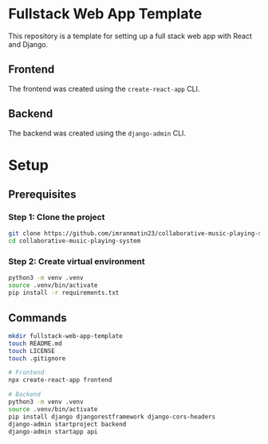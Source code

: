 # Fullstack Web App Template

This repository is a template for setting up a full stack web app with React and Django.

## Frontend

The frontend was created using the `create-react-app` CLI.

## Backend

The backend was created using the `django-admin` CLI.

# Setup

## Prerequisites

### Step 1: Clone the project

```bash
git clone https://github.com/imranmatin23/collaborative-music-playing-system.git
cd collaborative-music-playing-system
```

### Step 2: Create virtual environment

```bash
python3 -m venv .venv
source .venv/bin/activate
pip install -r requirements.txt
```

## Commands

```bash
mkdir fullstack-web-app-template
touch README.md
touch LICENSE
touch .gitignore

# Frontend
npx create-react-app frontend

# Backend
python3 -m venv .venv
source .venv/bin/activate
pip install django djangorestframework django-cors-headers
django-admin startproject backend
django-admin startapp api
```
